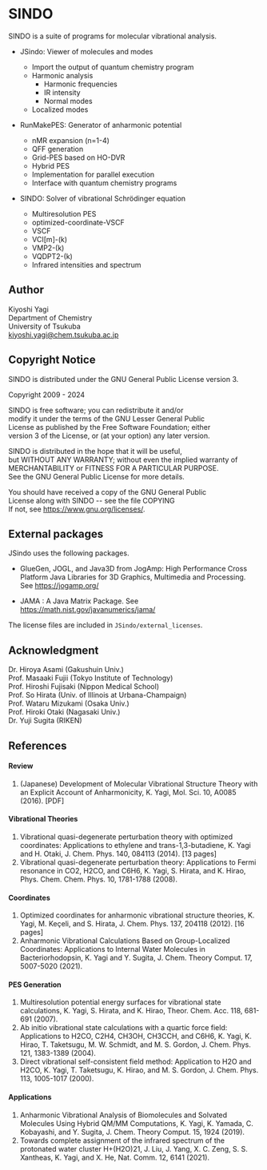 # SINDO

SINDO is a suite of programs for molecular vibrational analysis.

- JSindo: Viewer of molecules and modes  
  - Import the output of quantum chemistry program  
  - Harmonic analysis  
     - Harmonic frequencies  
     - IR intensity  
     - Normal modes  
  - Localized modes  

- RunMakePES: Generator of anharmonic potential
  - nMR expansion (n=1-4)
  - QFF generation
  - Grid-PES based on HO-DVR
  - Hybrid PES
  - Implementation for parallel execution
  - Interface with quantum chemistry programs

- SINDO: Solver of vibrational Schr&ouml;dinger equation
  - Multiresolution PES
  - optimized-coordinate-VSCF
  - VSCF
  - VCI[m]-(k)
  - VMP2-(k)
  - VQDPT2-(k)
  - Infrared intensities and spectrum

## Author
Kiyoshi Yagi  
Department of Chemistry  
University of Tsukuba  
kiyoshi.yagi@chem.tsukuba.ac.jp


## Copyright Notice
SINDO is distributed under the GNU General Public License version 3.

Copyright 2009 - 2024

SINDO is free software; you can redistribute it and/or  
modify it under the terms of the GNU Lesser General Public  
License as published by the Free Software Foundation; either  
version 3 of the License, or (at your option) any later version.  

SINDO is distributed in the hope that it will be useful,  
but WITHOUT ANY WARRANTY; without even the implied warranty of  
MERCHANTABILITY or FITNESS FOR A PARTICULAR PURPOSE.  
See the GNU General Public License for more details.  

You should have received a copy of the GNU General Public  
License along with SINDO -- see the file COPYING   
If not, see https://www.gnu.org/licenses/.

## External packages
JSindo uses the following packages.

-  GlueGen, JOGL, and Java3D from JogAmp: High Performance Cross 
   Platform Java Libraries for 3D Graphics, Multimedia and Processing.
   See https://jogamp.org/

-  JAMA : A Java Matrix Package. See https://math.nist.gov/javanumerics/jama/

The license files are included in `JSindo/external_licenses`.

## Acknowledgment ##
Dr. Hiroya Asami (Gakushuin Univ.)  
Prof. Masaaki Fujii (Tokyo Institute of Technology)  
Prof. Hiroshi Fujisaki (Nippon Medical School)  
Prof. So Hirata (Univ. of Illinois at Urbana-Champaign)  
Prof. Wataru Mizukami (Osaka Univ.)  
Prof. Hiroki Otaki (Nagasaki Univ.)  
Dr. Yuji Sugita (RIKEN)  

## References

#### Review
1. (Japanese) Development of Molecular Vibrational Structure Theory with an Explicit Account of Anharmonicity,
K. Yagi, Mol. Sci. 10, A0085 (2016). [PDF]

#### Vibrational Theories
1. Vibrational quasi-degenerate perturbation theory with optimized coordinates: Applications to ethylene and trans-1,3-butadiene,
K. Yagi and H. Otaki, J. Chem. Phys. 140, 084113 (2014). [13 pages]
1. Vibrational quasi-degenerate perturbation theory: Applications to Fermi resonance in CO2, H2CO, and C6H6,
K. Yagi, S. Hirata, and K. Hirao, Phys. Chem. Chem. Phys. 10, 1781-1788 (2008).

#### Coordinates
1. Optimized coordinates for anharmonic vibrational structure theories,
K. Yagi, M. Keçeli, and S. Hirata, J. Chem. Phys. 137, 204118 (2012). [16 pages]
1. Anharmonic Vibrational Calculations Based on Group-Localized Coordinates: Applications to Internal Water Molecules in Bacteriorhodopsin,
K. Yagi and Y. Sugita, J. Chem. Theory Comput. 17, 5007-5020 (2021).

#### PES Generation
1. Multiresolution potential energy surfaces for vibrational state calculations,
K. Yagi, S. Hirata, and K. Hirao, Theor. Chem. Acc. 118, 681-691 (2007).
1. Ab initio vibrational state calculations with a quartic force field: Applications to H2CO, C2H4, CH3OH, CH3CCH, and C6H6,
K. Yagi, K. Hirao, T. Taketsugu, M. W. Schmidt, and M. S. Gordon, J. Chem. Phys. 121, 1383-1389 (2004).
1. Direct vibrational self-consistent field method: Application to H2O and H2CO,
K. Yagi, T. Taketsugu, K. Hirao, and M. S. Gordon, J. Chem. Phys. 113, 1005-1017 (2000).

#### Applications
1. Anharmonic Vibrational Analysis of Biomolecules and Solvated Molecules Using Hybrid QM/MM Computations,
K. Yagi, K. Yamada, C. Kobayashi, and Y. Sugita, J. Chem. Theory Comput. 15, 1924 (2019).
1. Towards complete assignment of the infrared spectrum of the protonated water cluster H+(H2O)21,
J. Liu, J. Yang, X. C. Zeng, S. S. Xantheas, K. Yagi, and X. He, Nat. Comm. 12, 6141 (2021).


